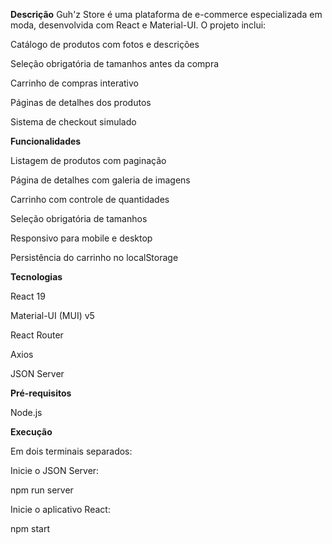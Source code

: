 **Descrição**
Guh'z Store é uma plataforma de e-commerce especializada em moda, desenvolvida com React e Material-UI. O projeto inclui:

Catálogo de produtos com fotos e descrições

Seleção obrigatória de tamanhos antes da compra

Carrinho de compras interativo

Páginas de detalhes dos produtos

Sistema de checkout simulado

**Funcionalidades**

Listagem de produtos com paginação

Página de detalhes com galeria de imagens

Carrinho com controle de quantidades

Seleção obrigatória de tamanhos

Responsivo para mobile e desktop

Persistência do carrinho no localStorage

**Tecnologias**

React 19

Material-UI (MUI) v5

React Router

Axios

JSON Server

**Pré-requisitos**

Node.js

**Execução**

Em dois terminais separados:

Inicie o JSON Server:

npm run server

Inicie o aplicativo React:

npm start
